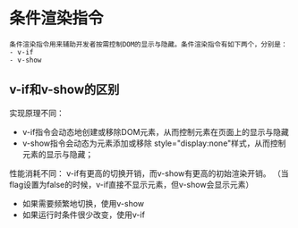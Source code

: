 # 条件渲染指令
    条件渲染指令用来辅助开发者按需控制DOM的显示与隐藏。条件渲染指令有如下两个，分别是：
    - v-if
    - v-show
     
## v-if和v-show的区别
实现原理不同：
- v-if指令会动态地创建或移除DOM元素，从而控制元素在页面上的显示与隐藏
- v-show指令会动态为元素添加或移除 style="display:none"样式，从而控制元素的显示与隐藏；

性能消耗不同：
v-if有更高的切换开销，而v-show有更高的初始渲染开销。
（当flag设置为false的时候，v-if直接不显示元素，但v-show会显示元素）

- 如果需要频繁地切换，使用v-show
- 如果运行时条件很少改变，使用v-if